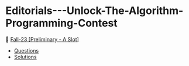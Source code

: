# Editorials---Unlock-The-Algorithm-Programming-Contest

🎯 [Fall-23 [Preliminary - A Slot]](https://toph.co/c/unlock-the-algorithm-fall-23-preliminary-a-slot)
  - [Questions](https://ibb.co/album/7kJzvC)
  - [Solutions](https://github.com/mahmud34033/Editorials---Unlock-The-Algorithm-Programming-Contest/tree/main/fall23_preli-A)